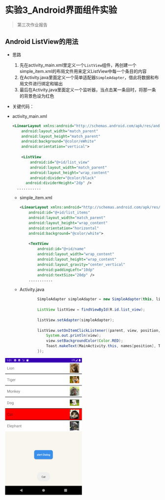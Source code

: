 # 实验3_Android界面组件实验

> 第三次作业报告

## Android ListView的用法

- 思路

  1. 先在activity_main.xml里定义一个`ListView`组件，再创建一个simple_item.xml的布局文件用来定义ListView中每一个条目的内容
  2. 在Activity.java里面定义一个简单适配器`SimpleAdapter`，借此将数据和布局文件进行绑定和输出
  3. 最后在Activity.java里面定义一个监听器，当点击某一条目时，将那一条的背景色设为红色

- 关键代码：

- activity_main.xml
    
    ```xml
    <LinearLayout xmlns:android="http://schemas.android.com/apk/res/android"
        android:layout_width="match_parent"
        android:layout_height="match_parent"
        android:background="@color/eWhite"
        android:orientation="vertical">
    
        <ListView
            android:id="@+id/list_view"
            android:layout_width="match_parent"
            android:layout_height="wrap_content"
            android:divider="@color/black"
          android:dividerHeight="2dp" />
      ...........
    ```
    
  - simple_item.xml
  
    ```xml
    <LinearLayout xmlns:android="http://schemas.android.com/apk/res/android"
        android:id="@+id/list_items"
        android:layout_width="match_parent"
        android:layout_height="wrap_content"
        android:orientation="horizontal"
        android:background="@color/white">
    
        <TextView
            android:id="@+id/name"
            android:layout_width="wrap_content"
            android:layout_height="wrap_content"
            android:layout_gravity="center_vertical"
            android:paddingLeft="10dp"
            android:textSize="20dp" />
        ...........
    ```
  
  - Activity.java
  
    ```java
            SimpleAdapter simpleAdapter = new SimpleAdapter(this, list, R.layout.simple_item, new String[]{"names", "pic"}, new int[]{R.id.name, R.id.pic});
    
            ListView listView = findViewById(R.id.list_view);
    
            listView.setAdapter(simpleAdapter);
    
            listView.setOnItemClickListener((parent, view, position, id) -> {
                System.out.println(view);
                view.setBackgroundColor(Color.RED);
                Toast.makeText(MainActivity.this, names[position], Toast.LENGTH_SHORT).show();
            });
    ```


<img src="pic\img.png" width="250px"/>